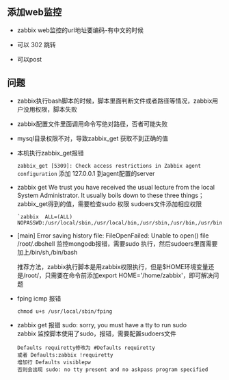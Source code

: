 ## 添加web监控

- zabbix web监控的url地址要编码-有中文的时候

- 可以 302 跳转

- 可以post

## 问题

- zabbix执行bash脚本的时候，脚本里面判断文件或者路径等情况，zabbix用户没用权限，脚本失败
- zabbix配置文件里面调用命令写绝对路径，否者可能失败
- mysql目录权限不对，导致zabbix_get 获取不到正确的值

- 本机执行zabbix_get报错

  `zabbix_get [5309]: Check access restrictions in Zabbix agent configuration`
添加 127.0.0.1 到agent配置的server

- zabbix get We trust you have received the usual lecture from the local System Administrator. It usually boils down to these three things； zabbix_get得到的值，需要检查sudo 权限
sudoers文件添加相应权限

      `zabbix  ALL=(ALL)       NOPASSWD:/usr/local/sbin,/usr/local/bin,/usr/sbin,/usr/bin,/usr/bin/systemctl,/bin/chmod,/usr/bin/chage,/bin/mkdir,/bin/echo,/bin/sed,/bin/cat,/bin/ls,/bin/grep,/bin/egrep,/bin/awk,/usr/bin/crontab,/bin/netstat,/sbin/ss,/usr/sbin/lsof,/usr/sbin/iftop,/usr/bin/python,/bin/readlink,/usr/bin/echo,/usr/sbin/fping,/usr/sbin/fpin6`

- [main] Error saving history file: FileOpenFailed: Unable to open() file /root/.dbshell
  监控mongodb报错，需要sudo 执行，然后sudoers里面需要加上/bin/sh,/bin/bash

  推荐方法，zabbix执行脚本是用zabbix权限执行，但是$HOME环境变量还是/root/，只需要在命令前添加export HOME='/home/zabbix'，即可解决问题


- fping icmp 报错
  
  `chmod u+s /usr/local/sbin/fping`

- zabbix get 报错 sudo: sorry, you must have a tty to run sudo    
    zabbix 监控脚本使用了sudo，报错，需要配置sudoers文件
  ```
  Defaults requiretty修改为 #Defaults requiretty
  或者 Defaults:zabbix !requiretty
  增加行 Defaults visiblepw 
  否则会出现 sudo: no tty present and no askpass program specified